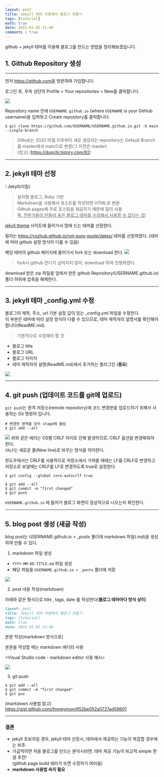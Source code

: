 ```yaml
---
layout: post
title: Jekyll 테마 이용해서 블로그 만들기
tags: [tutorial]
math: true
date: 2021-01-02 21:49 
comments : true
---
```


github + jekyll 테마를 이용해 블로그를 만드는 방법을 정리해보겠습니다.

## 1. Github Repository 생성
---
먼저 https://github.com을 방문하여 가입합니다. 

로그인 후, 우측 상단의 Profile > Your repositories > New를 클릭합니다. 

![](/assets/images\start_blog_2.png)

Repository name 란에 `USERNAME.github.io` (where `USERNAME` is your GitHub username)을 입력하고 Create repository를 클릭합니다.

```terminal
$ git clone https://github.com/USERNAME/USERNAME.github.io.git -b main --single-branch
```
> Github는 2020.10월 이후부터 새로 생성되는 repository는 Default Branch를 master에서 main으로 변경(그 이전은 master) <br>
(참고) (https://dunchi.tistory.com/92)

---
## 2. jekyll 테마 선정

:grey_exclamation: Jekyll(지킬) 
 > 설치형 블로그, Ruby 기반 <br>
 > Markdown을 사용해서 포스트를 작성하면 HTML로 변환 <br>
 > Github pages에 무료 호스팅을 제공하기 때문에 많이 사용 <br>
 > <U> 즉, 전문가들이 만들어 놓은 블로그 테마를 수정해서 사용할 수 있다는 것! </U> <br>
 
[jekyll theme](http://jekyllthemes.org/) 사이트에 들어가서 맘에 드는 테마를 선정한다. <br>

필자는 https://vszhub.github.io/not-pure-poole/dates/ 테마를 선정하였다. (테마에 따라 github 설정 방식이 다를 수 있음) <br>

해당 테마의 github 페이지에 들어가서 fork 또는 download 한다. 
![](/assets/images\start_blog_4.png)

> fork시 github 잔디가 심어지지 않아, download 하여 진행하였다. 

download 받은 zip 파일을 앞에서 만든 github Repository(USERNAME.github.io) 폴더 하위에 압축을 해제한다. 

---
## 3. jekyll 테마 _config.yml 수정 
블로그의 제목, 주소, url 기본 설정 값이 있는 _config.yml 파일을 수정한다. <br>
이 부분은 테마에 따라 설정 방식이 다를 수 있으므로, 테마 제작자의 설명서를 확인해야 합니다(ReadME.md). 

> 기본적으로 수정해야 할 것
- 블로그 title 
- 블로그 URL 
- 블로그 이미지
- 테마 제작자의 설명(ReadME.md)에서 추가하는 플러그인 (**중요**)

![](/assets/images\start_blog_5.png)

---
## 4. git push (업데이트 코드를 git에 업로드)

`git push`는 원격 저장소(remote repository)에 코드 변경분을 업로드하기 위해서 사용하는 Git 명령어 입니다.

```terminal
# 변경한 영역을 모두 stage에 올림
$ git add --all  
```
![](/assets/images\start_blog_6.png)
위와 같은 에러는 OS별 CRLF 차이로 인해 발생하므로, CRLF 옵션을 변경해줘야 한다. <br>
`CRLF`는 새로운 줄(New line)로 바꾸는 방식을 의미한다. 

윈도우에서는 CRLF를 사용하므로 저장소에서 가져올 때에는 LF를 CRLF로 변경하고 저장소로 보낼때는 CRLF를 LF로 변경하도록 true로 설정한다. 

```terminal
$ git config --global core.autocrlf true  
```
```terminal
$ git add --all
$ git commit -m "first changed"
$ git push
```
`USERNAME.github.io` 에 들어가 블로그 화면이 정상적으로 나오는지 확인한다. 

---
## 5. blog post 생성 (새글 작성)

blog post는 USERNAME.github.io > _posts 폴더에 markdown 파일(.md)을 생성하여 만들 수 있다. 

1. markdown 파일 생성

- `YYYY-MM-DD-TITLE.md` 파일 생성 
- 해당 파일을 `USERNAME.github.io > _posts` 폴더에 저장

![](/assets/images\start_blog_7.png)

2. post 내용 작성(markdown) <br>

아래와 같은 형식으로 title , tags, date 를 작성한다(**블로그 테마마다 방식 상이**) 

```markdown
layout: post
title: Jekyll 테마 이용해서 블로그 만들기
tags: [tutorial]
math: true
date: 2021-01-02 21:49 
```
본문 작성(markdown 방식으로)

본문을 작성할 때는 markdown 에디터 사용 <br>

<Visual Studio code - markdown editor 사용 예시>

![](/assets/images\start_blog_8.png)

3. git push 
```terminal
$ git add --all
$ git commit -m "first changed"
$ git pus

```

(markdown 사용법 참고)
https://gist.github.com/ihoneymon/652be052a0727ad59601

---

### 결론
- jekyll 초보자일 경우, jekyll 테마 선정시, 테마에서 제공하는 기능이 복잡할 경우에는 비추 <br>
- 가급적이면 처음 블로그를 만드는 분이시라면, 테마 제공 기능이 비교적 simple 한 걸 추천! <br> 
  (github page build 에러가 뜨면 수정하기 여러움)
- **markdown 사용법 숙지 필요** 





